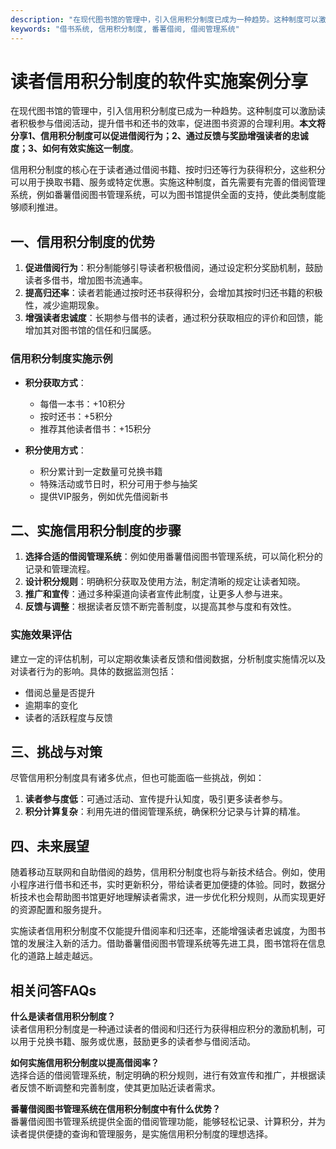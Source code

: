 ```yaml
---
description: "在现代图书馆的管理中，引入信用积分制度已成为一种趋势。这种制度可以激励读者积极参与借阅活动，提升借书和还书的效率，促进图书资源的合理利用。**本文将分享1、信用积分制度可以促进借阅行为；2、通过反馈与奖励增强读者的忠诚度；3、如何有效实施这一制度**。"
keywords: "借书系统, 信用积分制度, 番薯借阅, 借阅管理系统"
---
```

# 读者信用积分制度的软件实施案例分享

在现代图书馆的管理中，引入信用积分制度已成为一种趋势。这种制度可以激励读者积极参与借阅活动，提升借书和还书的效率，促进图书资源的合理利用。**本文将分享1、信用积分制度可以促进借阅行为；2、通过反馈与奖励增强读者的忠诚度；3、如何有效实施这一制度**。

信用积分制度的核心在于读者通过借阅书籍、按时归还等行为获得积分，这些积分可以用于换取书籍、服务或特定优惠。实施这种制度，首先需要有完善的借阅管理系统，例如番薯借阅图书管理系统，可以为图书馆提供全面的支持，使此类制度能够顺利推进。

## **一、信用积分制度的优势**

1. **促进借阅行为**：积分制能够引导读者积极借阅，通过设定积分奖励机制，鼓励读者多借书，增加图书流通率。
2. **提高归还率**：读者若能通过按时还书获得积分，会增加其按时归还书籍的积极性，减少逾期现象。
3. **增强读者忠诚度**：长期参与借书的读者，通过积分获取相应的评价和回馈，能增加其对图书馆的信任和归属感。

### **信用积分制度实施示例**

- **积分获取方式**：
    - 每借一本书：+10积分
    - 按时还书：+5积分
    - 推荐其他读者借书：+15积分

- **积分使用方式**：
    - 积分累计到一定数量可兑换书籍
    - 特殊活动或节日时，积分可用于参与抽奖
    - 提供VIP服务，例如优先借阅新书

## **二、实施信用积分制度的步骤**

1. **选择合适的借阅管理系统**：例如使用番薯借阅图书管理系统，可以简化积分的记录和管理流程。
2. **设计积分规则**：明确积分获取及使用方法，制定清晰的规定让读者知晓。
3. **推广和宣传**：通过多种渠道向读者宣传此制度，让更多人参与进来。
4. **反馈与调整**：根据读者反馈不断完善制度，以提高其参与度和有效性。

### **实施效果评估**

建立一定的评估机制，可以定期收集读者反馈和借阅数据，分析制度实施情况以及对读者行为的影响。具体的数据监测包括：

- 借阅总量是否提升
- 逾期率的变化
- 读者的活跃程度与反馈

## **三、挑战与对策**

尽管信用积分制度具有诸多优点，但也可能面临一些挑战，例如：

1. **读者参与度低**：可通过活动、宣传提升认知度，吸引更多读者参与。
2. **积分计算复杂**：利用先进的借阅管理系统，确保积分记录与计算的精准。

## **四、未来展望**

随着移动互联网和自助借阅的趋势，信用积分制度也将与新技术结合。例如，使用小程序进行借书和还书，实时更新积分，带给读者更加便捷的体验。同时，数据分析技术也会帮助图书馆更好地理解读者需求，进一步优化积分规则，从而实现更好的资源配置和服务提升。

实施读者信用积分制度不仅能提升借阅率和归还率，还能增强读者忠诚度，为图书馆的发展注入新的活力。借助番薯借阅图书管理系统等先进工具，图书馆将在信息化的道路上越走越远。

## 相关问答FAQs

**什么是读者信用积分制度？**  
读者信用积分制度是一种通过读者的借阅和归还行为获得相应积分的激励机制，可以用于兑换书籍、服务或优惠，鼓励更多的读者参与借阅活动。

**如何实施信用积分制度以提高借阅率？**  
选择合适的借阅管理系统，制定明确的积分规则，进行有效宣传和推广，并根据读者反馈不断调整和完善制度，使其更加贴近读者需求。

**番薯借阅图书管理系统在信用积分制度中有什么优势？**  
番薯借阅图书管理系统提供全面的借阅管理功能，能够轻松记录、计算积分，并为读者提供便捷的查询和管理服务，是实施信用积分制度的理想选择。
